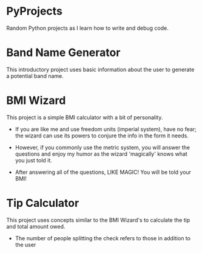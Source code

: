 # PyProjects
Random Python projects as I learn how to write and debug code. 

# Band Name Generator
This introductory project uses basic information about the user to generate a potential band name. 

# BMI Wizard
This project is a simple BMI calculator with a bit of personality.
  - If you are like me and use freedom units (imperial system), have no fear; the wizard can use its powers to conjure the info in the form it needs. 
  - However, if you commonly use the metric system, you will answer the questions and enjoy my humor as the wizard 'magically' knows what you just told it.

  - After answering all of the questions, LIKE MAGIC! You will be told your BMI!

# Tip Calculator
This project uses concepts similar to the BMI Wizard's to calculate the tip and total amount owed. 

- The number of people splitting the check refers to those in addition to the user
  
